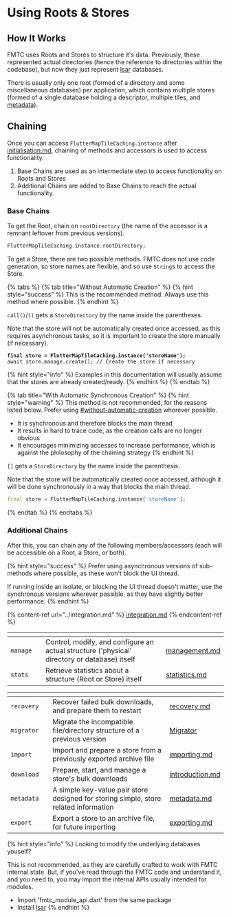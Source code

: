 # Using Roots & Stores

## How It Works

FMTC uses Roots and Stores to structure it's data. Previously, these represented actual directories (hence the reference to directories within the codebase), but now they just represent [Isar](https://isar.dev/) databases.

There is usually only one root (formed of a directory and some miscellaneous databases) per application, which contains multiple stores (formed of a single database holding a descriptor, multiple tiles, and [metadata](metadata.md)).

## Chaining

Once you can access `FlutterMapTileCaching.instance` after [initialisation.md](../initialisation.md "mention"), chaining of methods and accessors is used to access functionality.

1. Base Chains are used as an intermediate step to access functionality on Roots and Stores
2. Additional Chains are added to Base Chains to reach the actual functionality.

### Base Chains

To get the Root, chain on `rootDirectory` (the name of the accessor is a remnant leftover from previous versions).

```dart
FlutterMapTileCaching.instance.rootDirectory;
```

To get a Store, there are two possible methods. FMTC does not use code generation, so store names are flexible, and so use `String`s to access the Store.

{% tabs %}
{% tab title="Without Automatic Creation" %}
{% hint style="success" %}
This is the recommended method. Always use this method where possible.
{% endhint %}

`call()`/`()` gets a `StoreDirectory` by the name inside the parentheses.

Note that the store will not be automatically created once accessed, as this requires asynchronous tasks, so it is important to create the store manually (if necessary).

<pre class="language-dart"><code class="lang-dart"><strong>final store = FlutterMapTileCaching.instance('storeName');
</strong>await store.manage.create(); // Create the store if necessary
</code></pre>

{% hint style="info" %}
Examples in this documentation will usually assume that the stores are already created/ready.
{% endhint %}
{% endtab %}

{% tab title="With Automatic Synchronous Creation" %}
{% hint style="warning" %}
This method is not recommended, for the reasons listed below. Prefer using [#without-automatic-creation](./#without-automatic-creation "mention") wherever possible.

* It is synchronous and therefore blocks the main thread
* It results in hard to trace code, as the creation calls are no longer obvious
* It encourages minimizing accesses to increase performance, which is against the philosophy of the chaining strategy
{% endhint %}

`[]` gets a `StoreDirectory` by the name inside the parenthesis.

Note that the store will be automatically created once accessed, although it will be done synchronously in a way that blocks the main thread.

```dart
final store = FlutterMapTileCaching.instance['storeName'];
```
{% endtab %}
{% endtabs %}

### Additional Chains

After this, you can chain any of the following members/accessors (each will be accessible on a Root, a Store, or both).

{% hint style="success" %}
Prefer using asynchronous versions of sub-methods where possible, as these won't block the UI thread.

If running inside an isolate, or blocking the UI thread doesn't matter, use the synchronous versions wherever possible, as they have slightly better performance.
{% endhint %}

{% content-ref url="../integration.md" %}
[integration.md](../integration.md)
{% endcontent-ref %}

<table data-card-size="large" data-view="cards"><thead><tr><th></th><th data-type="select" data-multiple></th><th></th><th data-hidden data-card-target data-type="content-ref"></th></tr></thead><tbody><tr><td><code>manage</code></td><td></td><td>Control, modify, and configure an actual structure ('physical' directory or database) itself</td><td><a href="management.md">management.md</a></td></tr><tr><td><code>stats</code></td><td></td><td>Retrieve statistics about a structure (Root or Store) itself</td><td><a href="statistics.md">statistics.md</a></td></tr></tbody></table>

<table data-view="cards"><thead><tr><th></th><th data-type="select" data-multiple></th><th></th><th data-hidden data-card-target data-type="content-ref"></th></tr></thead><tbody><tr><td><code>recovery</code></td><td></td><td>Recover failed bulk downloads, and prepare them to restart</td><td><a href="recovery.md">recovery.md</a></td></tr><tr><td><code>migrator</code></td><td></td><td>Migrate the incompatible file/directory structure of a previous version</td><td><a href="http://localhost:5000/s/etKuLqkz5OWV0AkZjLDp/usage/roots-and-stores/migrator">Migrator</a></td></tr><tr><td><code>import</code></td><td></td><td>Import and prepare a store from a previously exported archive file</td><td><a href="../../import-and-export/importing.md">importing.md</a></td></tr><tr><td><code>download</code></td><td></td><td>Prepare, start, and manage a store's bulk downloads</td><td><a href="../../bulk-downloading/introduction.md">introduction.md</a></td></tr><tr><td><code>metadata</code></td><td></td><td>A simple key-value pair store designed for storing simple, store related information</td><td><a href="metadata.md">metadata.md</a></td></tr><tr><td><code>export</code></td><td></td><td>Export a store to an archive file, for future importing</td><td><a href="../../import-and-export/exporting.md">exporting.md</a></td></tr></tbody></table>

{% hint style="info" %}
Looking to modify the underlying databases youself?

This is not recommended, as they are carefully crafted to work with FMTC internal state. But, if you've read through the FMTC code and understand it, and you need to, you may import the internal APIs usually intended for modules.

* Import 'fmtc\_module\_api.dart' from the same package
* Install [Isar](https://isar.dev/)
{% endhint %}

